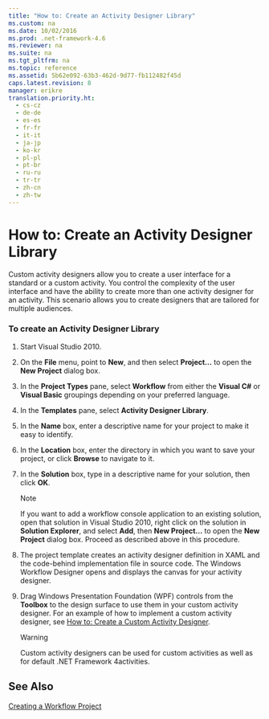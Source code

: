 ```yaml
---
title: "How to: Create an Activity Designer Library"
ms.custom: na
ms.date: 10/02/2016
ms.prod: .net-framework-4.6
ms.reviewer: na
ms.suite: na
ms.tgt_pltfrm: na
ms.topic: reference
ms.assetid: 5b62e092-63b3-462d-9d77-fb112482f45d
caps.latest.revision: 8
manager: erikre
translation.priority.ht: 
  - cs-cz
  - de-de
  - es-es
  - fr-fr
  - it-it
  - ja-jp
  - ko-kr
  - pl-pl
  - pt-br
  - ru-ru
  - tr-tr
  - zh-cn
  - zh-tw
---
```

# How to: Create an Activity Designer Library
Custom activity designers allow you to create a user interface for a standard or a custom activity. You control the complexity of the user interface and have the ability to create more than one activity designer for an activity. This scenario allows you to create designers that are tailored for multiple audiences.  
  
### To create an Activity Designer Library  
  
1.  Start Visual Studio 2010.  
  
2.  On the **File** menu, point to **New**, and then select **Project…** to open the **New Project** dialog box.  
  
3.  In the **Project Types** pane, select **Workflow** from either the **Visual C#** or **Visual Basic** groupings depending on your preferred language.  
  
4.  In the **Templates** pane, select **Activity Designer Library**.  
  
5.  In the **Name** box, enter a descriptive name for your project to make it easy to identify.  
  
6.  In the **Location** box, enter the directory in which you want to save your project, or click **Browse** to navigate to it.  
  
7.  In the **Solution** box, type in a descriptive name for your solution, then click **OK**.  
  
    > [!NOTE]
    >  If you want to add a workflow console application to an existing solution, open that solution in Visual Studio 2010, right click on the solution in **Solution Explorer**, and select **Add**, then **New Project…** to open the **New Project** dialog box. Proceed as described above in this procedure.  
  
8.  The project template creates an activity designer definition in XAML and the code-behind implementation file in source code. The Windows Workflow Designer opens and displays the canvas for your activity designer.  
  
9. Drag Windows Presentation Foundation (WPF) controls from the **Toolbox** to the design surface to use them in your custom activity designer.  For an example of how to implement a custom activity designer, see [How to: Create a Custom Activity Designer](../Topic/How%20to:%20Create%20a%20Custom%20Activity%20Designer.md).  
  
    > [!WARNING]
    >  Custom activity designers can be used for custom activities as well as for default .NET Framework 4activities.  
  
## See Also  
 [Creating a Workflow Project](../WF_Design/Creating-a-Workflow-Project.md)